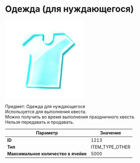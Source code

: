 # Одежда (для нуждающегося)

![Item Image](../img/1213.webp?raw=true)

Предмет: Одежда для нуждающегося<br>Используется для выполнения квеста.<br>Можно получить во время выполнения праздничного квеста.<br>Нельзя передавать и продавать.


| Параметр | Значение |
|----------|----------|
| **ID** | 1213 |
| **Тип** | ITEM_TYPE_OTHER |
| **Максимальное количество в ячейке** | 5000 |

